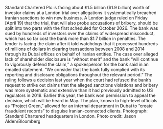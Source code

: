 Standard Chartered Plc is facing about £1.5 billion ($1.9 billion) worth of investor claims at a London trial over allegations it systematically breached Iranian sanctions to win new business.
A London judge ruled on Friday [April 19] that the trial, that will also probe accusations of bribery, should be split into two parts with the first scheduled for October 2026.
The bank was sued by hundreds of investors over the claims of widespread misconduct, which has so far cost the bank more than $1.7 billion in penalties. The lender is facing the claim after it told watchdogs that it processed hundreds of millions of dollars in clearing transactions between 2008 and 2014 through its Dubai offices on behalf of Iranian entities.
The case over alleged lack of shareholder disclosure is “without merit” and the bank “will continue to vigorously defend the claim,” a spokesperson for the bank said in an emailed statement. “We consider that the bank fully complied with its reporting and disclosure obligations throughout the relevant period.”
The ruling follows a decision last year when the court had refused the bank’s request to strike out claims that the alleged sanctions violations and bribery was more systematic and extensive than it had previously admitted to US regulators in 2019. Earlier this year, the bank won permission to appeal the decision, which will be heard in May.
The plan, known to high-level officials as “Project Green,” allowed for an internal department in Dubai to “create fraudulent records” to disguise Iranian-connected clients.
Photograph: Standard Chartered headquarters in London. Photo credit: Jason Alden/Bloomberg